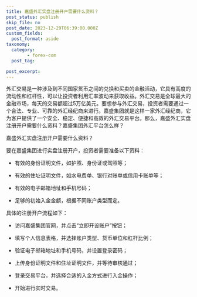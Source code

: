 ```yaml
---
title: 嘉盛外汇实盘注册开户需要什么资料？
post_status: publish
skip_file: no
post_date: 2023-12-29T06:39:00.000Z
custom_fields: 
  post_format: aside
taxonomy:
  category:
        - forex-com
  post_tag:

post_excerpt: 
---
```

外汇交易是一种涉及到不同国家货币之间的兑换和买卖的金融活动，它具有高度的流动性和杠杆性，可以让投资者利用汇率波动来获取收益。外汇交易是全球最大的金融市场，每天的交易额超过5万亿美元。要想参与外汇交易，投资者需要通过一个合法、专业、可靠的外汇经纪商来进行。嘉盛集团就是这样一家外汇经纪商，它为客户提供了一个安全、稳定、便捷和高效的外汇交易平台。那么，嘉盛外汇实盘注册开户需要什么资料？嘉盛集团外汇平台怎么样？

嘉盛外汇实盘注册开户需要什么资料？

要在嘉盛集团进行实盘注册开户，投资者需要准备以下资料：

* 有效的身份证明文件，如护照、身份证或驾照等；

* 有效的住址证明文件，如水电费单、银行对账单或信用卡账单等；

* 有效的电子邮箱地址和手机号码；

* 足够的初始入金金额，根据不同账户类型而定。

具体的注册开户流程如下：

* 访问嘉盛集团官网，并点击“立即开设账户”按钮；

* 填写个人信息表格，并选择账户类型、货币单位和杠杆比例；

* 验证电子邮箱地址和手机号码，并设置登录密码；

* 上传身份证明文件和住址证明文件，并等待审核通过；

* 登录交易平台，并选择合适的入金方式进行入金操作；

* 开始进行实时交易。